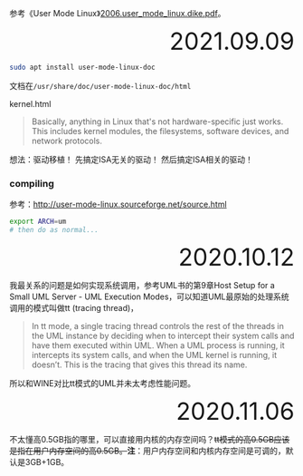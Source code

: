 参考《User Mode Linux》[2006.user_mode_linux.dike.pdf](2006.user_mode_linux.dike.pdf)。

<div style="text-align:right; font-size:3em;">2021.09.09</div>

```bash
sudo apt install user-mode-linux-doc
```

文档在`/usr/share/doc/user-mode-linux-doc/html`

kernel.html

> Basically, anything in Linux that's not hardware-specific just works. This includes kernel modules, the filesystems, software devices, and network protocols.

想法：驱动移植！
先搞定ISA无关的驱动！
然后搞定ISA相关的驱动！

### compiling

参考：http://user-mode-linux.sourceforge.net/source.html

```bash
export ARCH=um
# then do as normal...
```

<div style="text-align:right; font-size:3em;">2020.10.12</div>

我最关系的问题是如何实现系统调用，参考UML书的第9章Host Setup for a Small UML Server - UML Execution Modes，可以知道UML最原始的处理系统调用的模式叫做tt (tracing thread)，

> In tt mode, a single tracing thread controls the rest of the threads in the UML instance by deciding when to intercept their system calls and have them executed within UML. When a UML process is running, it intercepts its system calls, and when the UML kernel is running, it doesn’t. This is the tracing that gives this thread its name.

所以和WINE对比tt模式的UML并未太考虑性能问题。

<div style="text-align:right; font-size:3em;">2020.11.06</div>

不太懂高0.5GB指的哪里，可以直接用内核的内存空间吗？~~tt模式的高0.5GB应该是指在用户内存空间的高0.5GB。~~**注**：用户内存空间和内核内存空间是可调的，默认是3GB+1GB。
